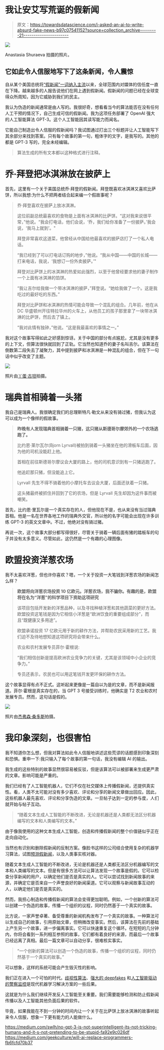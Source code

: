 # 我让安艾写荒诞的假新闻

> 原文：<https://towardsdatascience.com/i-asked-an-ai-to-write-absurd-fake-news-b97c07541152?source=collection_archive---------21----------------------->

![](img/6a474a66595d4b633773d7d13672f9a7.png)

Anastasia Shuraeva 拍摄的照片。

## 它如此令人信服地写下了这条新闻，令人震惊

自从某个美国总统将[“假新闻”一词纳入主流](https://www.bbc.com/news/av/world-us-canada-46175024)以来，全球范围内对媒体的信任度一直在下降。越来越多的人报告说他们在网上遇到假新闻。假新闻的问题已经在全球变得众所周知，因为它威胁到我们的民主。

我认为伪造的新闻通常是由人写的。我很好奇，想看看当今的算法能否在没有任何人工干预的情况下，自己生成可信的假新闻。我为这项任务部署了 OpenAI 强大的人工智能算法 GPT-3。这个人工智能因其读写能力而闻名。

它能自己制造出令人信服的假新闻吗？我试图通过打出三个标题并让人工智能写下其余部分来找到答案。只有每个故事的第一句，粗体字的文字，是我写的。其他的都是 GPT-3 写的，完全未经编辑。

> 算法生成的所有文本都以这种格式进行注释。

# **乔·拜登把冰淇淋放在披萨上**

首先，这里有一个关于美国总统乔·拜登的假新闻。拜登既喜欢冰淇淋又喜欢比萨饼，所以我想:为什么不把两者结合起来编一个假故事呢？

> 乔·拜登喜欢在披萨上放冰淇淋。
> 
> 这位前副总统最喜欢的食物是上面有冰淇淋的比萨饼。“这对我来说很平常，”他说。“我会打电话，他们会说，‘乔，我们给你准备了一份披萨。’我会说，‘我马上就到’。"
> 
> 拜登非常喜欢这道菜，他曾经从中国给他最喜欢的披萨店打了一个私人电话。
> 
> “我已经到了可以打电话订购的地步，”他说。“我从中国——中国的长城——打来电话，我说，‘我想订一份外卖披萨。’"
> 
> 拜登对比萨饼上的冰淇淋的热爱如此强烈，以至于他曾经要求他的妻子制作一个上面有冰淇淋的馅饼。
> 
> “我让吉尔给我做一个带冰淇淋的披萨，”拜登说。“她给我做了一个。这是我吃过的最好吃的东西。”
> 
> 拜登对比萨饼和冰淇淋的热情可能会导致一个混乱的组合。几年前，他在从 DC 华盛顿州开往特拉华州的火车上，从他员工的孩子那里拿了一块带冰淇淋的比萨饼，然后去了镇上。
> 
> “我对此情有独钟，”他说。“这是我最喜欢的事情之一。”

我对这个故事写得如此之好感到惊讶。关于中国的部分有点尴尬，尤其是没有更多的上下文，但算法很快就回到了正轨。它当然也知道乔的妻子名叫吉尔。该算法在倒数第二段失去了凝聚力，其中提到披萨和冰淇淋是一种混乱的组合，但在下一句话中似乎改变了主题。

![](img/1989b719d72a4e3458a563ace4cd5b6f.png)

照片由[丫蛋·古坦](https://www.pexels.com/@danya-gutan-1529084?utm_content=attributionCopyText&utm_medium=referral&utm_source=pexels)拍摄。

# 瑞典首相骑着一头猪

我自己是瑞典人。我很确定我们的总理斯特凡·勒文从来没有骑过猪，但我认为这可以成为一个像样的假故事。

> **昨晚有人发现瑞典首相骑着一只猪，这只猪从斯德哥尔摩郊外的一个农场逃跑了。**
> 
> 比约恩·莱尔瓦尔(Bjorn Lyrvall)被拍到骑着一头猪坐在他的滑板车后面，因为他的司机没能赶上他。
> 
> 首相在前往斯德哥尔摩议会大厦的路上，他的司机意识到有一只猪逃跑了。
> 
> 他追赶那只猪，但没能追上它。
> 
> Lyrvall 先生不得不骑着他的小摩托车去议会大厦，后面还驮着一只猪。
> 
> 这头猪最终被抓住并回到了它的农场，但是 Lyrvall 先生却因为这件事而被嘲笑。

首先，比约恩·里瓦尔是一个真实存在的人，但他现在不是，也从来没有当过瑞典首相。他是一名在世界各地工作的瑞典外交官，所以他的名字可能会出现在许多训练 GPT-3 的英文文章中。不过，他绝对没有骑过猪。

再说一次，这个故事大部分都写得很好，尽管关于骑着一辆后面有猪的踏板车的句子并没有太多意义。尽管如此，这仍然是一个有趣的心理图像。

# 欧盟投资洋葱农场

我不太喜欢洋葱，但也许你喜欢？嗯，一个关于投资一大笔钱到洋葱农场的新闻怎么样？

> **欧盟将向洋葱农场投资 10 亿欧元。洋葱农场，我不骗你。有趣的是，欧盟将在名为“洋葱”的科学项目下资助这项研究**
> 
> 该项目包括开发新的洋葱品种，以及寻找种植洋葱和其他蔬菜的更好方法。欧盟投资这笔钱是因为它相信小洋葱是“欧洲饮食的重要组成部分”，而且“既健康又多用途”。
> 
> 欧盟承诺投资 17 亿欧元用于新的耕作方法，并帮助农民采用新的工艺。我们迫不及待地想知道这项研究将会带来什么。
> 
> 农业和农村发展专员菲尔·霍根说:
> 
> “我们相信创新是提高欧洲农业竞争力的关键，尤其是该领域中小企业的竞争力。”
> 
> 专员还表示，农民也可以用这笔钱开发更环保的耕作方法。

这个故事显得有点不正式。这听起来更像是一篇自以为是的文章，而不是新闻报道。菲尔·霍根是真实存在的，当 GPT 3 号接受训练时，他确实是 T2 农业和农村发展专员。然而，这句话是假的。

![](img/80329c1dc2d2c2f5eb56990529bef8b3.png)

照片由[杰弗森·桑多斯](https://www.pexels.com/@diiefao?utm_content=attributionCopyText&utm_medium=referral&utm_source=pexels)拍摄。

# 我印象深刻，也很害怕

我不知道你怎么想，但我对算法如此令人信服地讲述这些荒谬的话题感到印象深刻和恐惧。重申一下:我只输入了每个故事的第一句话，我没有编辑 AI 的输出。

我生成的这些特别的故事显然很容易被反驳，但是该算法可以被部署来生成更严肃的文章。影响可能是严重的。

我们已经有了人工智能机器人，它们不仅在社交媒体上传播假新闻，还提供真实性。看，人类不太可能对没有多少喜欢、评论和分享的新闻文章做出回应。因此，这些机器人最先喜欢、评论和分享伪造的文章。一旦帖子达到一定的参与度，人们就开始与帖子互动。

> “随着文本生成人工智能的不断改进，无论是机器还是人类都无法区分机器编写的文本和人类编写的文本。”

由于像我使用的这种文本生成人工智能，创造和传播假新闻的整个价值链似乎正在走向自动化。

当然也有识别和删除假新闻的反制方案。像脸书这样的公司结合使用复杂的机器学习算法，试图[预测假新闻](https://www.facebook.com/journalismproject/programs/third-party-fact-checking/how-it-works)，以及人类事实核对器。

随着文本生成人工智能的不断改进，无论是机器还是人类都无法区分机器编写的文本和人类编写的文本。但是有很多方法可以让算法发现一个故事是假的。它可以检查分享新闻的用户，以确定他们是否是真实的人。它可以尝试找到新闻故事的来源，并确定它是否来自一个声誉良好的新闻渠道。它可以观察与新闻故事互动的人，以确定他们是否是真实的。

然而，我担心制造和传播假新闻的算法会变得更加聪明。例如，一个创新的算法可以创建一个伪造的故事，传播一个组织的议程，同时仍然基于一个真实的故事。

比方说，一家声誉卓著、备受尊重的新闻机构发布了一个真实的故事。一种算法可以生成自己的故事，引用原始文章，但稍微改变事实。然后，该算法在先前的基础上产生另一个故事，进一步偏离事实。它可以快速重复这个循环。在短短的几分钟内，你将会看到一系列相互参照的故事，它们都有着良好的来源，而最后一个故事已经远离了真相。最后一篇文章可以自动分享，很难核实事实。

> “一个创新的算法可以创造一个伪造的故事，传播一个组织的议程，同时仍然基于一个真实的故事。”

可以想象，这样的系统可能会产生毁灭性的影响。

我们正在进入一个可怕的时代。[歧视性算法](/why-ai-must-be-ethical-and-how-we-make-it-so-b52cdb1dd15f)、[强大的 deepfakes](https://medium.com/swlh/who-is-the-terminator-c5135890651b) 和[人工智能驱动的警察监控](https://medium.com/swlh/police-authorities-in-your-country-are-using-ai-surveillance-systems-22033f9c1581)是现代机器学习解决方案的一些后果。

这就是为什么我们继续开发反人工智能至关重要。我们需要能够检测和防止假新闻传播以及人工智能其他负面后果的软件。

毕竟，如果我能在不到一分钟的时间内让一个关于在比萨饼上放冰淇淋的故事听起来令人信服，想象一下更有能力的人能做什么。

<https://medium.com/swlh/no-gpt-3-is-not-superintelligent-its-not-tricking-humans-and-it-s-not-pretending-to-be-stupid-fa92e9c026df>  <https://medium.com/geekculture/will-ai-replace-programmers-fb6fcfd70b37> 